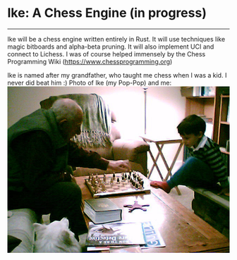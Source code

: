 # Ike: A Chess Engine (in progress)

---

Ike will be a chess engine written entirely in Rust. It will use techniques like magic bitboards and alpha-beta pruning. 
It will also implement UCI and connect to Lichess.
I was of course helped immensely by the Chess Programming Wiki (https://www.chessprogramming.org)

Ike is named after my grandfather, who taught me chess when I was a kid. I never did beat him :)
Photo of Ike (my Pop-Pop) and me:
![Photo of Ike (my Pop-Pop) and me](ike_and_me.jpg)




